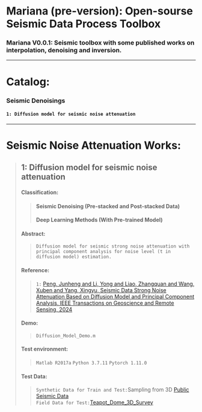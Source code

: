 # Mariana (pre-version): Open-sourse Seismic Data Process Toolbox 
### Mariana V0.0.1: Seismic toolbox with some published works on interpolation, denoising and inversion.   

---
# Catalog:
### Seismic Denoisings
#### ```1: Diffusion model for seismic noise attenuation```

---
# Seismic Noise Attenuation Works:  
>## 1: Diffusion model for seismic noise attenuation
>#### Classification:
>>#### Seismic Denoising (Pre-stacked and Post-stacked Data) 
>>#### Deep Learning Methods (With Pre-trained Model)
>#### Abstract: 
>>```Diffusion model for seismic strong noise attenuation with principal component analysis for noise level (t in diffusion model) estimation.```
>#### Reference:
>>```1:``` [Peng, Junheng and Li, Yong and Liao, Zhangquan and Wang, Xuben and Yang, Xingyu, Seismic Data Strong Noise Attenuation Based on Diffusion Model and Principal Component Analysis, IEEE Transactions on Geoscience and Remote Sensing, 2024](https://ieeexplore.ieee.org/abstract/document/10409237)
>#### Demo:
>>```Diffusion_Model_Demo.m```
>#### Test environment:  
>>```Matlab R2017a```
>>```Python 3.7.11``` 
>>```Pytorch 1.11.0 ```
>#### Test Data:
>>```Synthetic Data for Train and Test:```Sampling from 3D [Public Seismic Data](https://github.com/xinwucwp/faultSeg)  
>>```Field Data for Test:```[Teapot_Dome_3D_Survey](https://wiki.seg.org/wiki/Teapot_dome_3D_survey)
